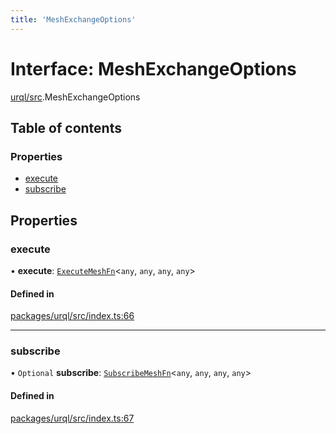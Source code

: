 ```yaml
---
title: 'MeshExchangeOptions'
---
```


# Interface: MeshExchangeOptions

[urql/src](../modules/urql_src).MeshExchangeOptions

## Table of contents

### Properties

- [execute](urql_src.MeshExchangeOptions#execute)
- [subscribe](urql_src.MeshExchangeOptions#subscribe)

## Properties

### execute

• **execute**: [`ExecuteMeshFn`](../modules/runtime_src#executemeshfn)\<`any`, `any`, `any`, `any`>

#### Defined in

[packages/urql/src/index.ts:66](https://github.com/Urigo/graphql-mesh/blob/master/packages/urql/src/index.ts#L66)

___

### subscribe

• `Optional` **subscribe**: [`SubscribeMeshFn`](../modules/runtime_src#subscribemeshfn)\<`any`, `any`, `any`, `any`>

#### Defined in

[packages/urql/src/index.ts:67](https://github.com/Urigo/graphql-mesh/blob/master/packages/urql/src/index.ts#L67)
